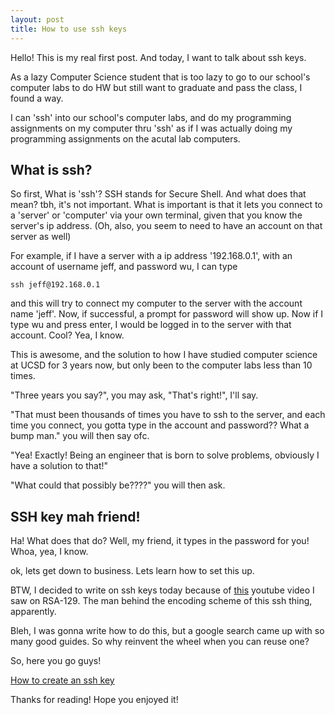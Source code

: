 ```yaml
---
layout: post
title: How to use ssh keys
---
```



<div class="message">
  Hello! This is my real first post. And today, I want to talk about ssh keys.
</div>

As a lazy Computer Science student that is too lazy to go to our school's computer labs to do HW but still want to graduate and pass the class, I found a way.

I can 'ssh' into our school's computer labs, and do my programming assignments on my computer thru 'ssh' as if I was actually doing my programming assignments on the acutal lab computers.

## What is ssh?
So first, What is 'ssh'?
SSH stands for Secure Shell. And what does that mean? tbh, it's not important.
What is important is that it lets you connect to a 'server' or 'computer' via your own terminal, given that you know the server's ip address. (Oh, also, you seem to need to have an account on that server as well)

For example, if I have a server with a ip address '192.168.0.1', with an account of username jeff, and password wu, I can type
```
ssh jeff@192.168.0.1
```
and this will try to connect my computer to the server with the account name 'jeff'. Now, if successful, a prompt for password will show up. Now if I type wu and press enter, I would be logged in to the server with that account.
Cool?
Yea, I know.

This is awesome, and the solution to how I have studied computer science at UCSD for 3 years now, but only been to the computer labs less than 10 times.

"Three years you say?", you may ask, "That's right!", I'll say.

"That must been thousands of times you have to ssh to the server, and each time you connect, you gotta type in the account and password?? What a bump man." you will then say ofc.

"Yea! Exactly! Being an engineer that is born to solve problems, obviously I have a solution to that!"

"What could that possibly be????" you will then ask.

## SSH key mah friend!

Ha! What does that do?
Well, my friend, it types in the password for you!
Whoa, yea, I know.

ok, lets get down to business. Lets learn how to set this up.

BTW, I decided to write on ssh keys today because of [this](https://www.youtube.com/watch?v=YQw124CtvO0) youtube video I saw on RSA-129. The man behind the encoding scheme of this ssh thing, apparently.

Bleh, I was gonna write how to do this, but a google search came up with so many good guides. So why reinvent the wheel when you can reuse one?

So, here you go guys!

[How to create an ssh key](https://www.digitalocean.com/community/tutorials/how-to-set-up-ssh-keys--2)

Thanks for reading! Hope you enjoyed it!

